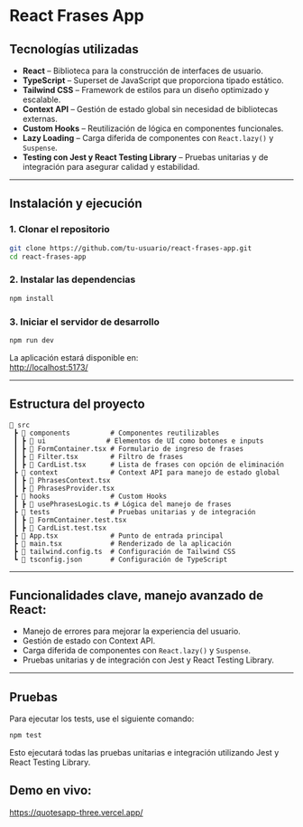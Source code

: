 # React Frases App

## Tecnologías utilizadas

- **React** – Biblioteca para la construcción de interfaces de usuario.
- **TypeScript** – Superset de JavaScript que proporciona tipado estático.
- **Tailwind CSS** – Framework de estilos para un diseño optimizado y escalable.
- **Context API** – Gestión de estado global sin necesidad de bibliotecas externas.
- **Custom Hooks** – Reutilización de lógica en componentes funcionales.
- **Lazy Loading** – Carga diferida de componentes con `React.lazy()` y `Suspense`.
- **Testing con Jest y React Testing Library** – Pruebas unitarias y de integración para asegurar calidad y estabilidad.

---

## Instalación y ejecución

### 1. Clonar el repositorio  
```sh
git clone https://github.com/tu-usuario/react-frases-app.git
cd react-frases-app
```

### 2. Instalar las dependencias  
```sh
npm install
```

### 3. Iniciar el servidor de desarrollo  
```sh
npm run dev
```

La aplicación estará disponible en:  
[http://localhost:5173/](http://localhost:5173/)

---

## Estructura del proyecto

```plaintext
📂 src
 ┣ 📂 components          # Componentes reutilizables
 ┃ ┣ 📂 ui               # Elementos de UI como botones e inputs
 ┃ ┣ 📜 FormContainer.tsx # Formulario de ingreso de frases
 ┃ ┣ 📜 Filter.tsx        # Filtro de frases
 ┃ ┣ 📜 CardList.tsx      # Lista de frases con opción de eliminación
 ┣ 📂 context             # Context API para manejo de estado global
 ┃ ┣ 📜 PhrasesContext.tsx
 ┃ ┣ 📜 PhrasesProvider.tsx
 ┣ 📂 hooks               # Custom Hooks
 ┃ ┣ 📜 usePhrasesLogic.ts # Lógica del manejo de frases
 ┣ 📂 tests               # Pruebas unitarias y de integración
 ┃ ┣ 📜 FormContainer.test.tsx
 ┃ ┣ 📜 CardList.test.tsx
 ┣ 📜 App.tsx             # Punto de entrada principal
 ┣ 📜 main.tsx            # Renderizado de la aplicación
 ┣ 📜 tailwind.config.ts  # Configuración de Tailwind CSS
 ┗ 📜 tsconfig.json       # Configuración de TypeScript
```

---

## Funcionalidades clave, manejo avanzado de React:

- Manejo de errores para mejorar la experiencia del usuario.
- Gestión de estado con Context API.
- Carga diferida de componentes con `React.lazy()` y `Suspense`.
- Pruebas unitarias y de integración con Jest y React Testing Library.

---

## Pruebas

Para ejecutar los tests, use el siguiente comando:

```sh
npm test
```

Esto ejecutará todas las pruebas unitarias e integración utilizando Jest y React Testing Library.



## Demo en vivo:
https://quotesapp-three.vercel.app/
